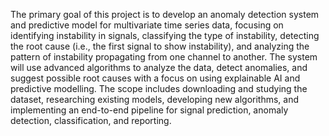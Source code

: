 The primary goal of this project is to develop an anomaly detection system and predictive model for multivariate time series data, focusing on identifying instability in signals, classifying the type of instability, detecting the root cause (i.e., the first signal to show instability), and analyzing the pattern of instability propagating from one channel to another. The system will use advanced algorithms to analyze the data, detect anomalies, and suggest possible root causes with a focus on using explainable AI and predictive modelling. The scope includes downloading and studying the dataset, researching existing models, developing new algorithms, and implementing an end-to-end pipeline for signal prediction, anomaly detection, classification, and reporting.
